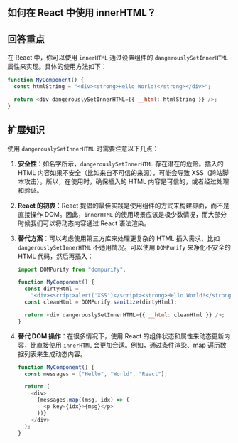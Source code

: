 ## 如何在 React 中使用 innerHTML？ 

## 回答重点

在 React 中，你可以使用 `innerHTML` 通过设置组件的 `dangerouslySetInnerHTML` 属性来实现。具体的使用方法如下：

```js
function MyComponent() {
  const htmlString = "<div><strong>Hello World!</strong></div>";

  return <div dangerouslySetInnerHTML={{ __html: htmlString }} />;
}
```

## 扩展知识

使用 `dangerouslySetInnerHTML` 时需要注意以下几点：

1.  **安全性**：如名字所示，`dangerouslySetInnerHTML` 存在潜在的危险。插入的 HTML 内容如果不安全（比如来自不可信的来源），可能会导致 XSS（跨站脚本攻击）。所以，在使用时，确保插入的 HTML 内容是可信的，或者经过处理和验证。
2.  **React 的初衷**：React 提倡的最佳实践是使用组件的方式来构建界面，而不是直接操作 DOM。因此，`innerHTML` 的使用场景应该是极少数情况，而大部分时候我们可以将动态内容通过 React 语法渲染。
3.  **替代方案**：可以考虑使用第三方库来处理更复杂的 HTML 插入需求，比如 `dangerouslySetInnerHTML` 不适用情况。可以使用 `DOMPurify` 来净化不安全的 HTML 代码，然后再插入：

    ```js
    import DOMPurify from "dompurify";

    function MyComponent() {
      const dirtyHtml =
        "<div><script>alert('XSS')</script><strong>Hello World!</strong></div>";
      const cleanHtml = DOMPurify.sanitize(dirtyHtml);

      return <div dangerouslySetInnerHTML={{ __html: cleanHtml }} />;
    }
    ```

4.  **替代 DOM 操作**：在很多情况下，使用 React 的组件状态和属性来动态更新内容，比直接使用 `innerHTML` 会更加合适。例如，通过条件渲染、map 遍历数据列表来生成动态内容。

    ```js
    function MyComponent() {
      const messages = ["Hello", "World", "React"];
    
      return (
        <div>
          {messages.map((msg, idx) => (
            <p key={idx}>{msg}</p>
          ))}
        </div>
      );
    }
    ```



